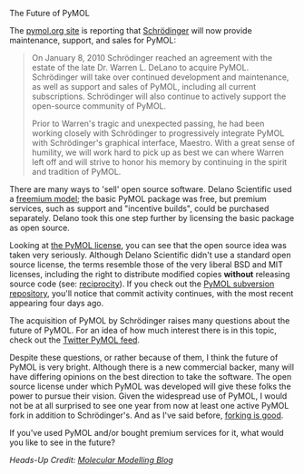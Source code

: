 The Future of PyMOL

The [pymol.org site](http://www.pymol.org/) is reporting that [Schrödinger](http://www.schrodinger.com/) will now provide maintenance, support, and sales for PyMOL:

>On January 8, 2010 Schrödinger reached an agreement with the estate of the late Dr. Warren L. DeLano to acquire PyMOL. Schrödinger will take over continued development and maintenance, as well as support and sales of PyMOL, including all current subscriptions. Schrödinger will also continue to actively support the open-source community of PyMOL.
>
>Prior to Warren's tragic and unexpected passing, he had been working closely with Schrödinger to progressively integrate PyMOL with Schrödinger's graphical interface, Maestro. With a great sense of humility, we will work hard to pick up as best we can where Warren left off and will strive to honor his memory by continuing in the spirit and tradition of PyMOL.

There are many ways to 'sell' open source software. Delano Scientific used a [freemium model](http://en.wikipedia.org/wiki/Freemium); the basic PyMOL package was free, but premium services, such as support and "incentive builds", could be purchased separately. Delano took this one step further by licensing the basic package as open source.

Looking at [the PyMOL license](http://pymol.svn.sourceforge.net/viewvc/pymol/trunk/pymol/LICENSE?view=log), you can see that the open source idea was taken very seriously. Although Delano Scientific didn't use a standard open source license, the terms resemble those of the very liberal BSD and MIT licenses, including the right to distribute modified copies **without** releasing source code (see: [reciprocity](http://www.rosenlaw.com/Rosen_Ch06.pdf)). If you check out the [PyMOL subversion repository](http://pymol.svn.sourceforge.net/viewvc/pymol/trunk/pymol/), you'll notice that commit activity continues, with the most recent appearing four days ago.

The acquisition of PyMOL by Schrödinger raises many questions about the future of PyMOL. For an idea of how much interest there is in this topic, check out the [Twitter PyMOL feed](http://twitter.com/#search?q=pymol).

Despite these questions, or rather because of them, I think the future of PyMOL is very bright. Although there is a new commercial backer, many will have differing opinions on the best direction to take the software. The open source license under which PyMOL was developed will give these folks the power to pursue their vision. Given the widespread use of PyMOL, I would not be at all surprised to see one year from now at least one active PyMOL fork in addition to Schrödinger's. And as I've said before, [forking is good](http://depth-first.com/articles/2008/11/25/goodbye-subversion-hello-git-and-github).

If you've used PyMOL and/or bought premium services for it, what would you like to see in the future?

*Heads-Up Credit: [Molecular Modelling Blog](http://rosettadesigngroup.com/blog/545/pymol-schrodinger/)*
